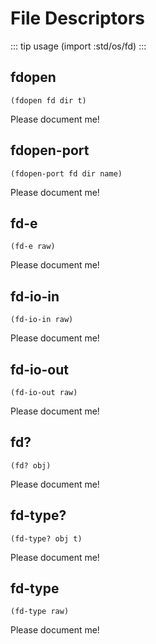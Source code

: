 # File Descriptors
::: tip usage
(import :std/os/fd)
:::

## fdopen
```
(fdopen fd dir t)
```

Please document me!

## fdopen-port
```
(fdopen-port fd dir name)
```

Please document me!

## fd-e
```
(fd-e raw)
```

Please document me!

## fd-io-in
```
(fd-io-in raw)
```

Please document me!

## fd-io-out
```
(fd-io-out raw)
```

Please document me!

## fd?
```
(fd? obj)
```

Please document me!

## fd-type?
```
(fd-type? obj t)
```

Please document me!

## fd-type
```
(fd-type raw)
```

Please document me!
